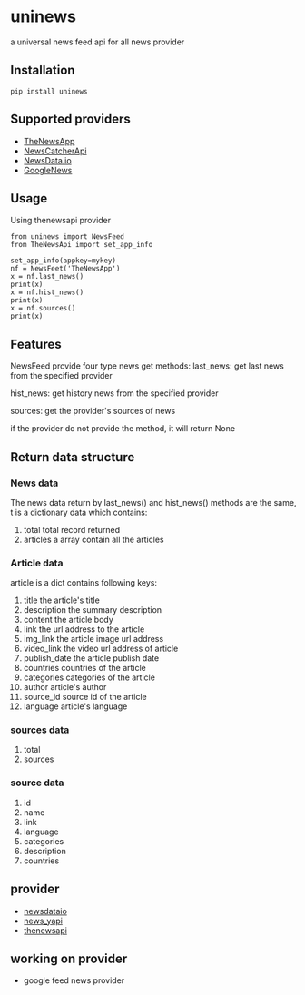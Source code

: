 # uninews
a universal news feed api for all news provider

## Installation
```
pip install uninews
```

## Supported providers

* [TheNewsApp](https://TheNewsApi.com)
* [NewsCatcherApi](https://newscatcherapi.com)
* [NewsData.io](httsp://newsdata.io)
* [GoogleNews](https://pypi.org/project/pygooglenews)

## Usage
Using thenewsapi provider
```
from uninews import NewsFeed
from TheNewsApi import set_app_info

set_app_info(appkey=mykey)
nf = NewsFeet('TheNewsApp')
x = nf.last_news()
print(x)
x = nf.hist_news()
print(x)
x = nf.sources()
print(x)
```

## Features

NewsFeed provide four type news get methods:
last_news:
	get last news from the specified provider

hist_news:
	get history news from the specified provider

sources:
	get the provider's sources of news

if the provider do not provide the method, it will return None

## Return data structure

### News data
The news data return by last_news() and hist_news() methods are the same, t is a dictionary data which contains:
1. total
	total record returned
2. articles
	a array contain all the articles

### Article data
article is a dict contains following keys:
1. title
	the article's title
2. description
	the summary description
3. content
	the article body
4. link
	the url address to the article
5. img_link
	the article image url address
6. video_link
	the video url address of article
7. publish_date
	the article publish date
8. countries
	countries of the article
9. categories
	categories of the article
10. author
	article's author
11. source_id
	source id of the article
12. language
	article's language

### sources data
1. total
2. sources

### source data
1. id
2. name
3. link
4. language
5. categories
6. description
7. countries


## provider
* [newsdataio](https://pypi.org/project/newsdataio)
* [news_yapi](https://pypi.org/project/news_yapi)
* [thenewsapi](https://pypi.org/project/thenewsapi)

## working on provider
* google feed news provider




